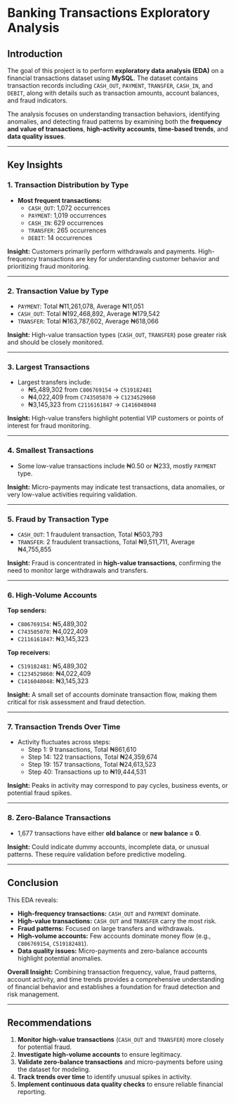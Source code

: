 # Banking Transactions Exploratory Analysis

## Introduction
The goal of this project is to perform **exploratory data analysis (EDA)** on a financial transactions dataset using **MySQL**. The dataset contains transaction records including `CASH_OUT`, `PAYMENT`, `TRANSFER`, `CASH_IN`, and `DEBIT`, along with details such as transaction amounts, account balances, and fraud indicators.

The analysis focuses on understanding transaction behaviors, identifying anomalies, and detecting fraud patterns by examining both the **frequency and value of transactions**, **high-activity accounts**, **time-based trends**, and **data quality issues**.

---

## Key Insights

### 1. Transaction Distribution by Type
- **Most frequent transactions:**  
  - `CASH_OUT`: 1,072 occurrences  
  - `PAYMENT`: 1,019 occurrences  
  - `CASH_IN`: 629 occurrences  
  - `TRANSFER`: 265 occurrences  
  - `DEBIT`: 14 occurrences  

**Insight:** Customers primarily perform withdrawals and payments. High-frequency transactions are key for understanding customer behavior and prioritizing fraud monitoring.

---

### 2. Transaction Value by Type
- `PAYMENT`: Total ₦11,261,078, Average ₦11,051  
- `CASH_OUT`: Total ₦192,468,892, Average ₦179,542  
- `TRANSFER`: Total ₦163,787,602, Average ₦618,066  

**Insight:** High-value transaction types (`CASH_OUT`, `TRANSFER`) pose greater risk and should be closely monitored.

---

### 3. Largest Transactions
- Largest transfers include:  
  - ₦5,489,302 from `C806769154` → `C519182481`  
  - ₦4,022,409 from `C743505070` → `C1234529860`  
  - ₦3,145,323 from `C2116161847` → `C1416048048`  

**Insight:** High-value transfers highlight potential VIP customers or points of interest for fraud monitoring.

---

### 4. Smallest Transactions
- Some low-value transactions include ₦0.50 or ₦233, mostly `PAYMENT` type.  

**Insight:** Micro-payments may indicate test transactions, data anomalies, or very low-value activities requiring validation.

---

### 5. Fraud by Transaction Type
- `CASH_OUT`: 1 fraudulent transaction, Total ₦503,793  
- `TRANSFER`: 2 fraudulent transactions, Total ₦9,511,711, Average ₦4,755,855  

**Insight:** Fraud is concentrated in **high-value transactions**, confirming the need to monitor large withdrawals and transfers.

---

### 6. High-Volume Accounts
**Top senders:**  
- `C806769154`: ₦5,489,302  
- `C743505070`: ₦4,022,409  
- `C2116161847`: ₦3,145,323  

**Top receivers:**  
- `C519182481`: ₦5,489,302  
- `C1234529860`: ₦4,022,409  
- `C1416048048`: ₦3,145,323  

**Insight:** A small set of accounts dominate transaction flow, making them critical for risk assessment and fraud detection.

---

### 7. Transaction Trends Over Time
- Activity fluctuates across steps:  
  - Step 1: 9 transactions, Total ₦861,610  
  - Step 14: 122 transactions, Total ₦24,359,674  
  - Step 19: 157 transactions, Total ₦24,613,523  
  - Step 40: Transactions up to ₦19,444,531  

**Insight:** Peaks in activity may correspond to pay cycles, business events, or potential fraud spikes.

---

### 8. Zero-Balance Transactions
- 1,677 transactions have either **old balance** or **new balance = 0**.  

**Insight:** Could indicate dummy accounts, incomplete data, or unusual patterns. These require validation before predictive modeling.

---

## Conclusion
This EDA reveals:  
- **High-frequency transactions:** `CASH_OUT` and `PAYMENT` dominate.  
- **High-value transactions:** `CASH_OUT` and `TRANSFER` carry the most risk.  
- **Fraud patterns:** Focused on large transfers and withdrawals.  
- **High-volume accounts:** Few accounts dominate money flow (e.g., `C806769154`, `C519182481`).  
- **Data quality issues:** Micro-payments and zero-balance accounts highlight potential anomalies.  

**Overall Insight:** Combining transaction frequency, value, fraud patterns, account activity, and time trends provides a comprehensive understanding of financial behavior and establishes a foundation for fraud detection and risk management.

---

## Recommendations
1. **Monitor high-value transactions** (`CASH_OUT` and `TRANSFER`) more closely for potential fraud.  
2. **Investigate high-volume accounts** to ensure legitimacy.  
3. **Validate zero-balance transactions** and micro-payments before using the dataset for modeling.  
4. **Track trends over time** to identify unusual spikes in activity.  
5. **Implement continuous data quality checks** to ensure reliable financial reporting.

